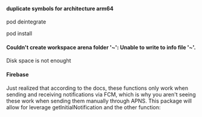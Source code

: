 #### duplicate symbols for architecture arm64

pod deintegrate

pod install

#### Couldn't create workspace arena folder '~': Unable to write to info file '~'.

Disk space is not enought

#### Firebase

Just realized that according to the docs, these functions only work when sending and receiving notifications via FCM, which is why you aren't seeing these work when sending them manually through APNS. This package will allow for leverage getInitialNotification and the other function: 
